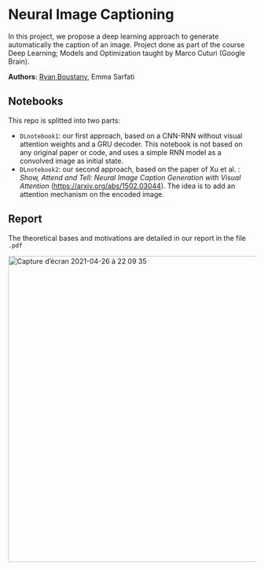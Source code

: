 # Neural Image Captioning

In this project, we propose a deep learning approach to generate automatically the caption of an image. Project done as part of the course Deep Learning; Models and Optimization taught by Marco Cuturi (Google Brain).


**Authors**: [Ryan Boustany](https://github.com/ryanboustany), Emma Sarfati

## Notebooks

This repo is splitted into two parts:
- `DLnotebook1`: our first approach, based on a CNN-RNN without visual attention weights and a GRU decoder. This notebook is not based on any original paper or code, and uses a simple RNN model as a convolved image as initial state.
- `DLnotebook2`: our second approach, based on the paper of Xu et al. : *Show, Attend and Tell: Neural Image Caption Generation with Visual Attention* (https://arxiv.org/abs/1502.03044). The idea is to add an attention mechanism on the encoded image. 

## Report

The theoretical bases and motivations are detailed in our report in the file `.pdf` 

<img width="622" alt="Capture d’écran 2021-04-26 à 22 09 35" src="https://user-images.githubusercontent.com/55430451/116144061-293fe000-a6dc-11eb-8e43-ab7cd0491767.png">
